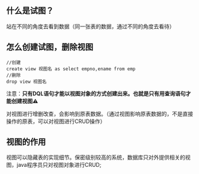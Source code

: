 ## 什么是试图？

站在不同的角度去看到数据（同一张表的数据，通过不同的角度去看待）

## 怎么创建试图，删除视图

```
//创建
create view 视图名 as select empno,ename from emp
//删除
drop view 视图名
```

注意：**只有DQL语句才能以视图对象的方式创建出来。也就是只有用查询语句才能创建视图:warning:**

对视图进行增删改查，会影响到原表数据。（通过视图影响原表数据的，不是直接操作的原表，可以对视图进行CRUD操作）

## 视图的作用

视图可以隐藏表的实现细节。保密级别较高的系统，数据库只对外提供相关的视图，java程序员只对视图对象进行CRUD;

